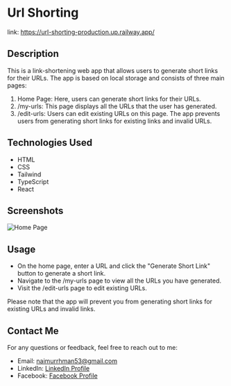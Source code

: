 # Url Shorting

link: https://url-shorting-production.up.railway.app/

## Description

This is a link-shortening web app that allows users to generate short links for their URLs. The app is based on local storage and consists of three main pages:

1. Home Page: Here, users can generate short links for their URLs.
2. /my-urls: This page displays all the URLs that the user has generated.
3. /edit-urls: Users can edit existing URLs on this page. The app prevents users from generating short links for existing links and invalid URLs.

## Technologies Used

- HTML
- CSS
- Tailwind
- TypeScript
- React

## Screenshots

![Home Page](https://i.ibb.co/6vV5hzk/Capddddddddsature-1.jpg)  

## Usage

- On the home page, enter a URL and click the "Generate Short Link" button to generate a short link.
- Navigate to the /my-urls page to view all the URLs you have generated.
- Visit the /edit-urls page to edit existing URLs.

Please note that the app will prevent you from generating short links for existing URLs and invalid links.

## Contact Me

For any questions or feedback, feel free to reach out to me:

- Email: naimurrhman53@gmail.com
- LinkedIn: [LinkedIn Profile](https://www.linkedin.com/in/naimurrhman/)
- Facebook: [Facebook Profile](https://www.facebook.com/naimur.rahman.39501789/)
